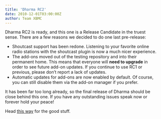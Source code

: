 ```yaml
---
title: 'Dharma RC2'
date: 2010-12-01T03:00:00Z
author: Team XBMC
---
```

Dharma RC2 is ready, and this one is a Release Candidate in the truest sense. There are a few reasons we decided to do one last pre-release:

 
 * Shoutcast support has been redone. Listening to your favorite online radio stations with the shoutcast plugin is now a much nicer experience.
 * The add-ons moved out of the testing repository and into their permanent home. This means that everyone will **need to upgrade** in order to see future add-on updates. If you continue to use RC1 or previous, please don’t report a lack of updates.
 * Automatic updates for add-ons are now enabled by default. Of course, you can still disable them via the add-on manager if you prefer.
 
 It has been far too long already, so the final release of Dharma should be close behind this one. If you have any outstanding issues speak now or forever hold your peace!

 Head [this way](http://mirrors.xbmc.org/releases/) for the good stuff.

 